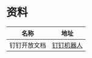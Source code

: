 # 资料

| 名称         | 地址                                                         |
| ------------ | ------------------------------------------------------------ |
| 钉钉开放文档 | [钉钉机器人](https://open.dingtalk.com/document/robots/github-robot) |

